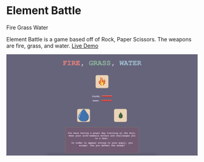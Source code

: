 # Element Battle
Fire Grass Water

Element Battle is a game based off of Rock, Paper Scissors. 
The weapons are fire, grass, and water.
[Live Demo](https://abhidas03.github.io/element-battle/)

![game preview](/images/game-preview.png?raw=true "game preview")


